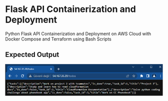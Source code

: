 # Flask API Containerization and Deployment

Python Flask API Containerization and Deployment on AWS Cloud with Docker Compose and Terraform using Bash Scripts

## Expected Output

![output](./output.png)
